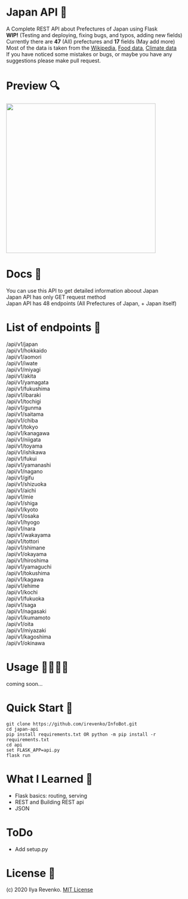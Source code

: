 # Japan API 🎌
A Complete REST API about Prefectures of Japan using Flask<br>
<b>WIP!</b> (Testing and deploying, fixing bugs, and typos, adding new fields)<br> Currently there are <b>47</b> (All) prefectures and <b>17</b> fields (May add more)<br>
Most of the data is taken from the <a href="https://en.wikipedia.org/wiki/Prefectures_of_Japan">Wikipedia</a>,
<a href="https://www.tofugu.com/japan/japanese-food-by-prefecture/">Food data</a>, <a href="http://www.fukushima.climatemps.com">Climate data</a><br>
If you have noticed some mistakes or bugs, or maybe you have any suggestions please make pull request.

# Preview 🔍
<img src="https://i.imgur.com/QUIVuo5.jpg" width="400">

# Docs 📘
You can use this API to get detailed information aboout Japan <br>
Japan API has only GET request method<br>
Japan API has 48 endpoints (All Prefectures of Japan, + Japan itself)<br>

# List of endpoints 📜
/api/v1/japan<br>
/api/v1/hokkaido<br>
/api/v1/aomori<br>
/api/v1/iwate<br>
/api/v1/miyagi<br>
/api/v1/akita<br>
/api/v1/yamagata<br>
/api/v1/fukushima	<br>
/api/v1/ibaraki<br>
/api/v1/tochigi<br>
/api/v1/gunma<br>
/api/v1/saitama<br>
/api/v1/chiba<br>
/api/v1/tokyo<br>
/api/v1/kanagawa<br>
/api/v1/niigata<br>
/api/v1/toyama<br>
/api/v1/ishikawa<br>
/api/v1/fukui<br>
/api/v1/yamanashi<br>
/api/v1/nagano<br>
/api/v1/gifu<br>
/api/v1/shizuoka<br>
/api/v1/aichi<br>
/api/v1/mie<br>
/api/v1/shiga<br>
/api/v1/kyoto<br>
/api/v1/osaka<br>
/api/v1/hyogo<br>
/api/v1/nara<br>
/api/v1/wakayama<br>
/api/v1/tottori<br>
/api/v1/shimane<br>
/api/v1/okayama<br>
/api/v1/hiroshima<br>
/api/v1/yamaguchi<br>
/api/v1/tokushima<br>
/api/v1/kagawa<br>
/api/v1/ehime<br>
/api/v1/kochi<br>
/api/v1/fukuoka<br>
/api/v1/saga<br>
/api/v1/nagasaki<br>
/api/v1/kumamoto<br>
/api/v1/oita<br>
/api/v1/miyazaki<br>
/api/v1/kagoshima<br>
/api/v1/okinawa<br>

# Usage 👩‍💻👨‍💻
coming soon...

# Quick Start 🚀
```git clone https://github.com/irevenko/InfoBot.git``` <br>
```cd japan-api```<br>
```pip install requirements.txt OR python -m pip install -r requirements.txt``` <br>
```cd api``` <br>
```set FLASK_APP=api.py``` <br>
```flask run```

# What I Learned 🧠
* Flask basics: routing, serving
* REST and Building REST api
* JSON

# ToDo 
* Add setup.py

# License 📑 
(c) 2020 Ilya Revenko. [MIT License](https://tldrlegal.com/license/mit-license)
